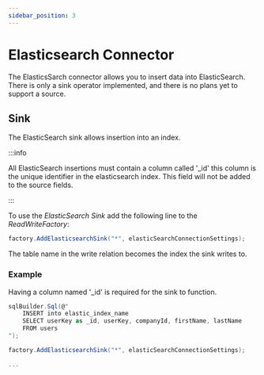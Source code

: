 ```yaml
---
sidebar_position: 3
---
```


# Elasticsearch Connector

The ElasticsSarch connector allows you to insert data into ElasticSearch.
There is only a sink operator implemented, and there is no plans yet to support a source.

## Sink

The ElasticSearch sink allows insertion into an index.

:::info

All ElasticSearch insertions must contain a column called '_id' this column is the unique identifier in the elasticsearch index.
This field will not be added to the source fields.

:::

To use the *ElasticSearch Sink* add the following line to the *ReadWriteFactory*:

```csharp
factory.AddElasticsearchSink("*", elasticSearchConnectionSettings);
```

The table name in the write relation becomes the index the sink writes to.

### Example

Having a column named '_id' is required for the sink to function.

```csharp
sqlBuilder.Sql(@"
    INSERT into elastic_index_name
    SELECT userKey as _id, userKey, companyId, firstName, lastName 
    FROM users
");

factory.AddElasticsearchSink("*", elasticSearchConnectionSettings);

...
```